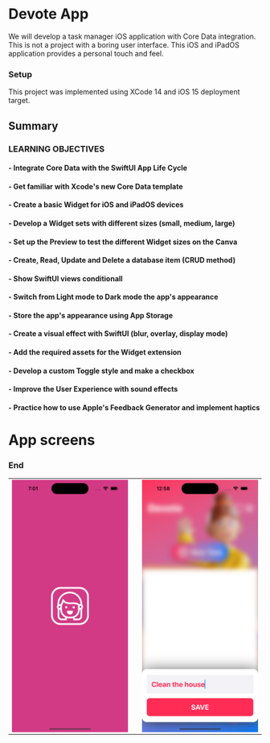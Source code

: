 # Devote App

We will develop a task manager iOS application with Core Data integration.
This is not a project with a boring user interface.
This iOS and iPadOS application provides a personal touch and feel.

### Setup
This project was implemented using XCode 14 and iOS 15 deployment target.

## Summary

### LEARNING OBJECTIVES

#### - Integrate Core Data with the SwiftUI App Life Cycle
#### - Get familiar with Xcode's new Core Data template
#### - Create a basic Widget for iOS and iPadOS devices
#### - Develop a Widget sets with different sizes (small, medium, large)
#### - Set up the Preview to test the different Widget sizes on the Canva
#### - Create, Read, Update and Delete a database item (CRUD method)
#### - Show SwiftUI views conditionall
#### - Switch from Light mode to Dark mode the app's appearance
#### - Store the app's appearance using App Storage
#### - Create a visual effect with SwiftUI (blur, overlay, display mode)
#### - Add the required assets for the Widget extension
#### - Develop a custom Toggle style and make a checkbox
#### - Improve the User Experience with sound effects
#### - Practice how to use Apple's Feedback Generator and implement haptics


# App screens

<table style="width:100%; border: 0px solid">
  <tr>
    <td><img src="Screenshots/1.png" alt="drawing" width="400" heigh="867" align="center"/></td>
    <td></td>
    <td><img src="Screenshots/2.png" alt="drawing" width="400" heigh="867" align="center"/></td>
  </tr
</table>

### End
